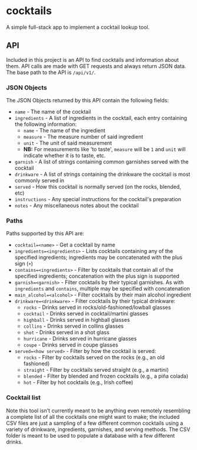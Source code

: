 # cocktails

A simple full-stack app to implement a cocktail lookup tool.

## API

Included in this project is an API to find cocktails and information about them. API calls are made with GET requests and always return JSON data. The base path to the API is `/api/v1/`.

### JSON Objects

The JSON Objects returned by this API contain the following fields:

* `name` - The name of the cocktail
* `ingredients` - A list of ingredients in the cocktail, each entry containing the following information:
    * `name` - The name of the ingredient
    * `measure` - The measure number of said ingredient
    * `unit` - The unit of said measurement
    * **NB:** For measurements like 'to taste', `measure` will be `1` and `unit` will indicate whether it is to taste, etc.
* `garnish` - A list of strings containing common garnishes served with the cocktail
* `drinkware` - A list of strings containing the drinkware the cocktail is most commonly served in
* `served` - How this cocktail is normally served (on the rocks, blended, etc)
* `instructions` - Any special instructions for the cocktail's preparation
* `notes` - Any miscellaneous notes about the cocktail

### Paths

Paths supported by this API are:

* `cocktail=<name>` - Get a cocktail by name
* `ingredients=<ingredients>` - Lists cocktails containing any of the specified ingredients; ingredients may be concatenated with the plus sign (`+`)
* `contains=<ingredients>` - Filter by cocktails that contain all of the specified ingredients; concatenation with the plus sign is supported
* `garnish=<garnish>` - Filter cocktails by their typical garnishes. As with `ingredients` and `contains`, multiple may be specified with concatenation
* `main_alcohol=<alcohol>` - Filter cocktails by their main alcohol ingredient
* `drinkware=<drinkware>` - Filter cocktails by their typical drinkware:
    * `rocks` - Drinks served in rocks/old-fashioned/lowball glasses
    * `cocktail` - Drinks served in cocktail/martini glasses
    * `highball` - Drinks served in highball glasses
    * `collins` - Drinks served in collins glasses
    * `shot` - Drinks served in a shot glass
    * `hurricane` - Drinks served in hurricane glasses
    * `coupe` - Drinks served in coupe glasses
* `served=<how served>` - Filter by how the cocktail is served:
    * `rocks` - Filter by cocktails served on the rocks (e.g., an old fashioned)
    * `straight` - Filter by cocktails served straight (e.g., a martini)
    * `blended` - Filter by blended and frozen cocktails (e.g., a piña colada)
    * `hot` - Filter by hot cocktails (e.g., Irish coffee)

### Cocktail list

Note this tool isn't currently meant to be anything even remotely resembling a complete list of all the cocktails one might want to make; the included CSV files are just a sampling of a few different common cocktails using a variety of drinkware, ingredients, garnishes, and serving methods. The CSV folder is meant to be used to populate a database with a few different drinks.
